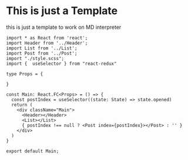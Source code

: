 # This is just a Template

this is just a template to work on MD interpreter

```tsx
import * as React from 'react';
import Header from '../Header';
import List from '../List';
import Post from '../Post';
import "./style.scss";
import {  useSelector } from "react-redux"

type Props = {

}

const Main: React.FC<Props> = () => {
  const postIndex = useSelector((state: State) => state.opened)
  return (
    <div className="Main">
      <Header></Header>
      <List></List>
      { postIndex !== null ? <Post index={postIndex}></Post> : '' }
    </div>
  )
}

export default Main;
```

